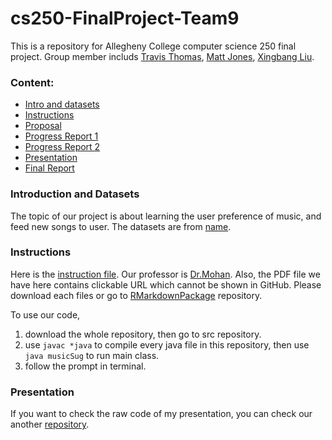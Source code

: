# cs250-FinalProject-Team9

This is a repository for Allegheny College computer science 250 final project. Group member includs [Travis Thomas](https://github.com/TravisThomasAC), [Matt Jones](https://github.com/JattMones), [Xingbang Liu](https://github.com/liux2).

### Content:

- [Intro and datasets](#introduction-and-datasets)
- [Instructions](#instructions)
- [Proposal](Proposal.pdf)
- [Progress Report 1](ProgressReport1.pdf)
- [Progress Report 2](ProgressReport2.pdf)
- [Presentation](#presentation)
- [Final Report](FinalReport.pdf)

### Introduction and Datasets

The topic of our project is about learning the user preference of music, and feed new songs to user. The datasets are from [name]().

### Instructions

Here is the [instruction file](/instructions/project.pdf). Our professor is [Dr.Mohan](https://github.com/amohangit).
Also, the PDF file we have here contains clickable URL which cannot be shown in GitHub. Please download each files or go to [RMarkdownPackage](/RMarkdownPackage) repository.

To use our code,

1. download the whole repository, then go to src repository.
2. use ```javac *java``` to compile every java file in this repository, then use ```java musicSug``` to run main class.
3. follow the prompt in terminal.

### Presentation

If you want to check the raw code of my presentation, you can check our another [repository]().

